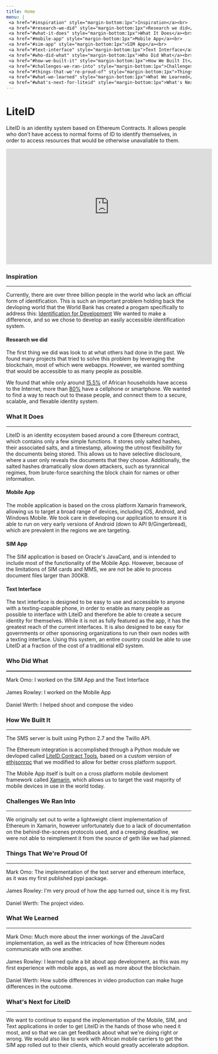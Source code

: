 ```yaml
---
title: Home
menu: | 
 <a href="#inspiration" style="margin-bottom:1px">Inspiration</a><br>
 <a href="#research-we-did" style="margin-bottom:1px">Research we did</a><br>
 <a href="#what-it-does" style="margin-bottom:1px">What It Does</a><br>
 <a href="#mobile-app" style="margin-bottom:1px">Mobile App</a><br>
 <a href="#sim-app" style="margin-bottom:1px">SIM App</a><br>
 <a href="#text-interface" style="margin-bottom:1px">Text Interface</a><br>
 <a href="#who-did-what" style="margin-bottom:1px">Who Did What</a><br>
 <a href="#how-we-built-it" style="margin-bottom:1px">How We Built It</a><br>
 <a href="#challenges-we-ran-into" style="margin-bottom:1px">Challenges We Ran Into</a><br>
 <a href="#things-that-we're-proud-of" style="margin-bottom:1px">Things That We're Proud Of</a><br>
 <a href="#what-we-learned" style="margin-bottom:1px">What We Learned</a><br>
 <a href="#what's-next-for-liteid" style="margin-bottom:1px">What's Next for LiteID</a><br>
---
```




# LiteID

LiteID is an identity system based on Ethereum Contracts. It allows people who don’t 
have access to normal forms of ID to identify themselves, in order to access resources 
that would be otherwise unavaliable to them.

<iframe width="560" height="315" src="https://www.youtube.com/embed/uBBDMqZKagY" frameborder="0" allowfullscreen></iframe>

<br>

### Inspiration
---
Currently, there are over three billion people in the world who lack an official form of identification.
This is such an important problem holding back the devloping world that the World Bank has created a progam
specifically to address this: [Identification for Development](http://www.worldbank.org/en/programs/id4d)
We wanted to make a difference, and so we chose to develop an easily accessible identification system.

#### Research we did
The first thing we did was look to at what others had done in the past. We found many projects that tried to
solve this problem by leveraging the blockchain, most of which were webapps. However, we wanted somthing that
would be accessible to as many people as possible.

We found that while only around [15.5%](http://www.itu.int/en/ITU-D/Statistics/Documents/facts/ICTFactsFigures2016.pdf)
of African households have access to the Internet, more than [80%](http://www.pewglobal.org/files/2015/04/Pew-Research-Center-Africa-Cell-Phone-Report-FINAL-April-15-2015.pdf)
have a cellphone or smartphone. We wanted to find a way to reach out to thease people, and connect them to a
secure, scalable, and flexable identity system.

### What It Does
---
LiteID is an identity ecosystem based around a core Ethereum contract, which contains only a few simple
functions. It stores only salted hashes, their associated salts, and a timestamp, allowing the utmost
flexibility for the documents being stored. This allows us to have selective disclosure, where a user only
reveals the documents that they choose. Additionally, the salted hashes dramatically slow down attackers,
such as tyrannical regimes, from brute-force searching the block chain for names or other information.

#### Mobile App
The mobile application is based on the cross platform Xamarin framework, allowing us to target a broad range
of devices, including iOS, Android, and Windows Mobile. We took care in developing our application to ensure
it is able to run on very early versions of Android (down to API 9/Gingerbread), which are prevalent in the
regions we are targeting.

#### SIM App
The SIM application is based on Oracle's JavaCard, and is intended to include most of the functionality
of the Mobile App. However, because of the limitations of SIM cards and MMS, we are not be able to process 
document files larger than 300KB.

#### Text Interface

The text interface is designed to be easy to use and accessible to anyone with a texting-capable phone, in
order to enable as many people as possible to interface with LiteID and therefore be able to create a
secure identity for themselves. While it is not as fully featured as the app, it has the greatest reach of
the current interfaces. It is also designed to be easy for governments or other sponsoring organizations to
run their own nodes with a texting interface. Using this system, an entire country could be able to use
LiteID at a fraction of the cost of a traditional eID system.

### Who Did What

<hr style="height:2px;">

Mark Omo: I worked on the SIM App and the Text Interface
<br><br>
James Rowley: I worked on the Mobile App
<br><br>
Daniel Werth: I helped shoot and compose the video

### How We Built It
---
The SMS server is built using Python 2.7 and the Twillo API.

The Ethereum integration is accomplished through a Python module we devloped called [LiteID Contract Tools](https://github.com/LiteID/LiteID-Contract-Tools),
based on a custom version of [ethjsonrpc](https://github.com/LiteID/ethjsonrpc) that we modified to allow
for better cross platform support.

The Mobile App itself is built on a cross platform mobile devloment framework called [Xamarin](https://www.xamarin.com/),
which allows us to target the vast majority of mobile devices in use in the world today. 


### Challenges We Ran Into
---
We originally set out to write a lightweight client implementation of Ethereum in Xamarin, however
unfortunately due to a lack of documentation on the behind-the-scenes protocols used, and a creeping
deadline, we were not able to reimplement it from the source of geth like we had planned.

### Things That We're Proud Of
---
Mark Omo: The implementation of the text server and ethereum interface, as it was my first published pypi package.
<br><br>
James Rowley: I'm very proud of how the app turned out, since it is my first.
<br><br>
Daniel Werth: The project video.

### What We Learned
---
Mark Omo: Much more about the inner workings of the JavaCard implementation, as well as the intricacies of how Ethereum nodes communicate with one another.
<br><br>
James Rowley: I learned quite a bit about app development, as this was my first experience with mobile apps, as well as more about the blockchain.
<br><br>
Daniel Werth: How subtle differences in video production can make huge differences in the outcome.

### What's Next for LiteID
---
We want to continue to expand the implementation of the Mobile, SIM, and Text applications in order to get
LiteID in the hands of those who need it most, and so that we can get feedback about what we're doing
right or wrong. We would also like to work with African mobile carriers to get the SIM app rolled out to
their clients, which would greatly accelerate adoption.
